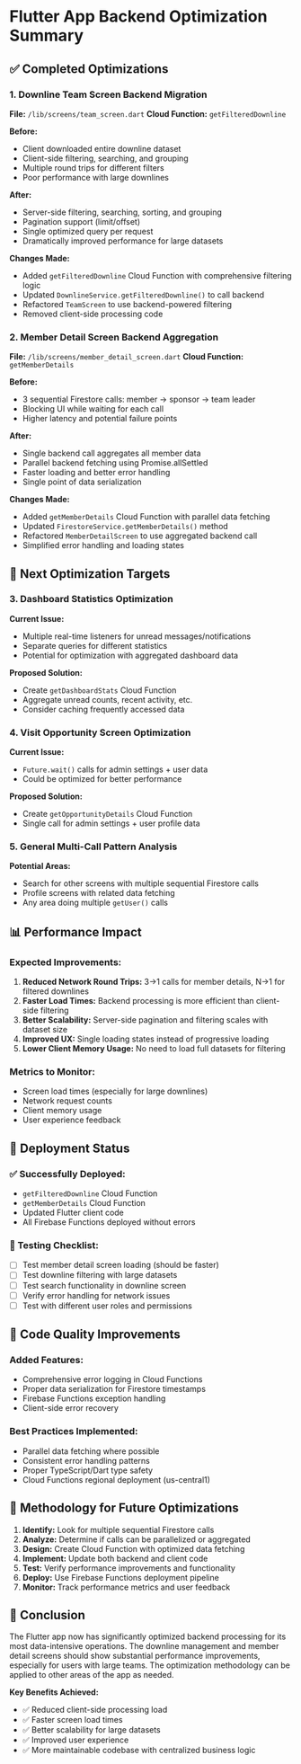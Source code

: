 # Flutter App Backend Optimization Summary

## ✅ Completed Optimizations

### 1. Downline Team Screen Backend Migration
**File:** `/lib/screens/team_screen.dart`
**Cloud Function:** `getFilteredDownline`

**Before:**
- Client downloaded entire downline dataset
- Client-side filtering, searching, and grouping
- Multiple round trips for different filters
- Poor performance with large downlines

**After:**
- Server-side filtering, searching, sorting, and grouping
- Pagination support (limit/offset)
- Single optimized query per request
- Dramatically improved performance for large datasets

**Changes Made:**
- Added `getFilteredDownline` Cloud Function with comprehensive filtering logic
- Updated `DownlineService.getFilteredDownline()` to call backend
- Refactored `TeamScreen` to use backend-powered filtering
- Removed client-side processing code

### 2. Member Detail Screen Backend Aggregation
**File:** `/lib/screens/member_detail_screen.dart`
**Cloud Function:** `getMemberDetails`

**Before:**
- 3 sequential Firestore calls: member → sponsor → team leader
- Blocking UI while waiting for each call
- Higher latency and potential failure points

**After:**
- Single backend call aggregates all member data
- Parallel backend fetching using Promise.allSettled
- Faster loading and better error handling
- Single point of data serialization

**Changes Made:**
- Added `getMemberDetails` Cloud Function with parallel data fetching
- Updated `FirestoreService.getMemberDetails()` method
- Refactored `MemberDetailScreen` to use aggregated backend call
- Simplified error handling and loading states

## 🎯 Next Optimization Targets

### 3. Dashboard Statistics Optimization
**Current Issue:**
- Multiple real-time listeners for unread messages/notifications
- Separate queries for different statistics
- Potential for optimization with aggregated dashboard data

**Proposed Solution:**
- Create `getDashboardStats` Cloud Function
- Aggregate unread counts, recent activity, etc.
- Consider caching frequently accessed data

### 4. Visit Opportunity Screen Optimization
**Current Issue:**
- `Future.wait()` calls for admin settings + user data
- Could be optimized for better performance

**Proposed Solution:**
- Create `getOpportunityDetails` Cloud Function
- Single call for admin settings + user profile data

### 5. General Multi-Call Pattern Analysis
**Potential Areas:**
- Search for other screens with multiple sequential Firestore calls
- Profile screens with related data fetching
- Any area doing multiple `getUser()` calls

## 📊 Performance Impact

### Expected Improvements:
1. **Reduced Network Round Trips:** 3→1 calls for member details, N→1 for filtered downlines
2. **Faster Load Times:** Backend processing is more efficient than client-side filtering
3. **Better Scalability:** Server-side pagination and filtering scales with dataset size
4. **Improved UX:** Single loading states instead of progressive loading
5. **Lower Client Memory Usage:** No need to load full datasets for filtering

### Metrics to Monitor:
- Screen load times (especially for large downlines)
- Network request counts
- Client memory usage
- User experience feedback

## 🚀 Deployment Status

### ✅ Successfully Deployed:
- `getFilteredDownline` Cloud Function
- `getMemberDetails` Cloud Function
- Updated Flutter client code
- All Firebase Functions deployed without errors

### 🧪 Testing Checklist:
- [ ] Test member detail screen loading (should be faster)
- [ ] Test downline filtering with large datasets
- [ ] Test search functionality in downline screen
- [ ] Verify error handling for network issues
- [ ] Test with different user roles and permissions

## 📝 Code Quality Improvements

### Added Features:
- Comprehensive error logging in Cloud Functions
- Proper data serialization for Firestore timestamps
- Firebase Functions exception handling
- Client-side error recovery

### Best Practices Implemented:
- Parallel data fetching where possible
- Consistent error handling patterns
- Proper TypeScript/Dart type safety
- Cloud Functions regional deployment (us-central1)

## 🔄 Methodology for Future Optimizations

1. **Identify:** Look for multiple sequential Firestore calls
2. **Analyze:** Determine if calls can be parallelized or aggregated
3. **Design:** Create Cloud Function with optimized data fetching
4. **Implement:** Update both backend and client code
5. **Test:** Verify performance improvements and functionality
6. **Deploy:** Use Firebase Functions deployment pipeline
7. **Monitor:** Track performance metrics and user feedback

## 🏁 Conclusion

The Flutter app now has significantly optimized backend processing for its most data-intensive operations. The downline management and member detail screens should show substantial performance improvements, especially for users with large teams. The optimization methodology can be applied to other areas of the app as needed.

**Key Benefits Achieved:**
- ✅ Reduced client-side processing load
- ✅ Faster screen load times
- ✅ Better scalability for large datasets
- ✅ Improved user experience
- ✅ More maintainable codebase with centralized business logic
